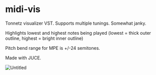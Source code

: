 # midi-vis

Tonnetz visualizer VST. Supports multiple tunings. Somewhat janky.

Highlights lowest and highest notes being played (lowest = thick outer outline, highest = bright inner outline)

Pitch bend range for MPE is +/-24 semitones.

Made with JUCE.

![Untitled](https://user-images.githubusercontent.com/8416059/172711960-1774c9c5-8829-4f9f-badc-cb171427ed3b.png)
